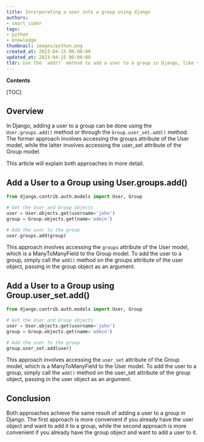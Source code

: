 ```yaml
---
title: Incorporating a user into a group using django
authors:
- smart_coder
tags:
- python
- knowledge
thumbnail: images/python.png
created_at: 2023-04-15 00:00:00
updated_at: 2023-04-15 00:00:00
tldr: Use the `add()` method to add a user to a group in Django, like this `group.user\_set.add(user)`.
---
```


**Contents**

[TOC]

## Overview

In Django, adding a user to a group can be done using the `User.groups.add()` method or through the `Group.user_set.add()` method. The former approach involves accessing the groups attribute of the User model, while the latter involves accessing the user_set attribute of the Group model. 

This article will explain both approaches in more detail.

## Add a User to a Group using User.groups.add()

```python
from django.contrib.auth.models import User, Group

# Get the User and Group objects
user = User.objects.get(username='john')
group = Group.objects.get(name='admin')

# Add the user to the group
user.groups.add(group)
```

This approach involves accessing the `groups` attribute of the User model, which is a ManyToManyField to the Group model. To add the user to a group, simply call the `add()` method on the groups attribute of the user object, passing in the group object as an argument.

## Add a User to a Group using Group.user_set.add()

```python
from django.contrib.auth.models import User, Group

# Get the User and Group objects
user = User.objects.get(username='john')
group = Group.objects.get(name='admin')

# Add the user to the group
group.user_set.add(user)
```

This approach involves accessing the `user_set` attribute of the Group model, which is a ManyToManyField to the User model. To add the user to a group, simply call the `add()` method on the user_set attribute of the group object, passing in the user object as an argument.

## Conclusion

Both approaches achieve the same result of adding a user to a group in Django. The first approach is more convenient if you already have the user object and want to add it to a group, while the second approach is more convenient if you already have the group object and want to add a user to it.
